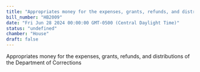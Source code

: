 ```yaml
---
title: "Appropriates money for the expenses, grants, refunds, and distributions of the Department of Corrections"
bill_number: "HB2009"
date: "Fri Jun 28 2024 00:00:00 GMT-0500 (Central Daylight Time)"
status: "undefined"
chamber: "House"
draft: false
---
```

Appropriates money for the expenses, grants, refunds, and distributions of the Department of Corrections
